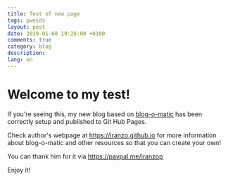 ```yaml
---
title: Test of new page
tags: pweids
layout: post
date: 2019-01-08 19:26:00 +0100
comments: true
category: blog
description:
lang: en
---
```


# Welcome to my test!

If you're seeing this, my new blog based on [blog-o-matic](https://github.com/iranzo/blog-o-matic) has been correctly setup and published to Git Hub Pages.

Check author's webpage at <https://iranzo.github.io> for more information about blog-o-matic and other resources so that you can create your own!

You can thank him for it via <https://paypal.me/iranzop>

Enjoy it!
